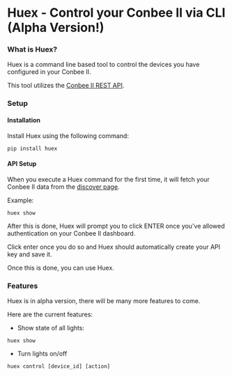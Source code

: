 # Huex - Control your Conbee II via CLI (Alpha Version!)

### What is Huex?

Huex is a command line based tool to control the devices you have configured in your Conbee II.

This tool utilizes the [Conbee II REST API](https://dresden-elektronik.github.io/deconz-rest-doc/).

### Setup

#### Installation

Install Huex using the following command:

```
pip install huex
```

#### API Setup

When you execute a Huex command for the first time, it will fetch your Conbee II data from the [discover page](https://phoscon.de/discover).

Example:

```
huex show
```

After this is done, Huex will prompt you to click ENTER once you've allowed authentication on your Conbee II dashboard.

Click enter once you do so and Huex should automatically create your API key and save it.

Once this is done, you can use Huex.

### Features

Huex is in alpha version, there will be many more features to come.

Here are the current features:

- Show state of all lights:

```
huex show
```

- Turn lights on/off

```
huex control [device_id] [action]
```
